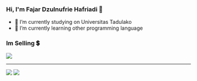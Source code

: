 ### Hi, I'm Fajar Dzulnufrie Hafriadi 👋

<!--
**dzgif/dzgif** is a ✨ _special_ ✨ repository because its `README.md` (this file) appears on your GitHub profile.

Here are some ideas to get you started:
-->

- 🔭 I’m currently studying on Universitas Tadulako
- 🌱 I’m currently learning other programming language
### Im Selling 💲
<a href="https://instagram.com/dzst0re">
  <img align="center" src="https://img.shields.io/badge/Netflix-E50914?style=for-the-badge&logo=netflix&logoColor=white"> </a>
<hr>

<img src="https://github-readme-stats.vercel.app/api?username=dzgif&theme=great-gatsby&show_icons=true"> 
<img src="https://github-readme-stats.vercel.app/api/top-langs/?username=dzgif&layout=compact&theme=great-gatsby&show_icons=true">

